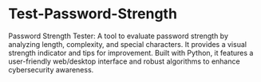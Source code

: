 # Test-Password-Strength
Password Strength Tester: A tool to evaluate password strength by analyzing length, complexity, and special characters. It provides a visual strength indicator and tips for improvement. Built with Python, it features a user-friendly web/desktop interface and robust algorithms to enhance cybersecurity awareness.
